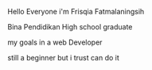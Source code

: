 Hello Everyone
i'm Frisqia Fatmalaningsih

Bina Pendidikan High school graduate

my goals in a web Developer

still a beginner but i trust can do it